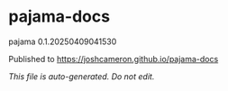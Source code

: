# pajama-docs
pajama 0.1.20250409041530

Published to https://joshcameron.github.io/pajama-docs

*This file is auto-generated. Do not edit.*
